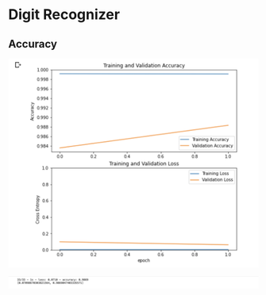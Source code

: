 # Digit Recognizer

## Accuracy

![Accuracy](./images/accuracy.png)

![Accuracy](./images/accuracy1.png)
